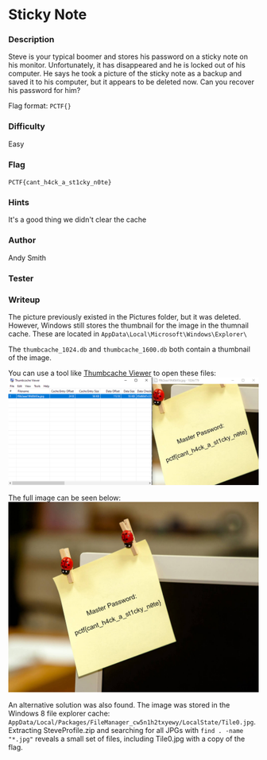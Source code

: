 # Sticky Note

### Description

Steve is your typical boomer and stores his password on a sticky note on his monitor. Unfortunately, it has disappeared and he is locked out of his computer. He says he took a picture of the sticky note as a backup and saved it to his computer, but it appears to be deleted now. Can you recover his password for him?

Flag format: `PCTF{}`

### Difficulty
Easy

### Flag

`PCTF{cant_h4ck_a_st1cky_n0te}`

### Hints

It's a good thing we didn't clear the cache

### Author

Andy Smith

### Tester

### Writeup

The picture previously existed in the Pictures folder, but it was deleted. However, Windows still stores the thumbnail for the image in the thumnail cache. These are located in `AppData\Local\Microsoft\Windows\Explorer\`

The `thumbcache_1024.db` and `thumbcache_1600.db` both contain a thumbnail of the image.

You can use a tool like [Thumbcache Viewer](http://thumbcacheviewer.github.io/) to open these files:
![](/writeup-images/stickynote1.png)

The full image can be seen below:
![](/writeup-images/stickynote2.jpg)

An alternative solution was also found. The image was stored in the Windows 8 file explorer cache: `AppData/Local/Packages/FileManager_cw5n1h2txyewy/LocalState/Tile0.jpg`. Extracting SteveProfile.zip and searching for all JPGs with `find . -name "*.jpg"` reveals a small set of files, including Tile0.jpg with a copy of the flag.
